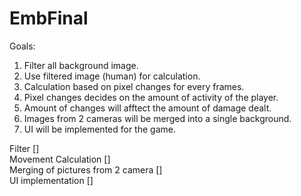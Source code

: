 # EmbFinal
Goals:   
1. Filter all background image.  
2. Use filtered image (human) for calculation.  
3. Calculation based on pixel changes for every frames.  
4. Pixel changes decides on the amount of activity of the player.  
5. Amount of changes will afftect the amount of damage dealt.  
6. Images from 2 cameras will be merged into a single background.  
7. UI will be implemented for the game.  


Filter                              []  
Movement Calculation                []  
Merging of pictures from 2 camera   []  
UI implementation                   []  
